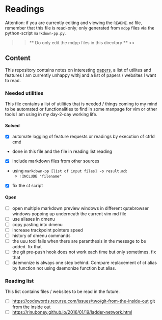 # Readings 
Attention: if you are currently editing and viewing the `README.md` file, 
remember that this file is read-only; only generated from `mdpp` files via
the python-script `markdown-pp.py`. 


 >> ** Do only edit the mdpp files in this directory ** <<

## Content
This repository contains notes on interesting [papers](readings/README.md),
a list of utilites and features I am currently unhappy withj and a list of 
papers / websites I want to read.



### Needed utilities
This file contains a list of utilities that is needed / things coming to my
mind to be automated or functionalities to find in some manpage for vim or
other tools I am using in my day-2-day working life.

#### Solved
 * [x] automate logging of feature requests or readings by execution of ctrld
      cmd 
  - done in this file and the file in reading list reading 
 * [x] include markdown files from other sources
  - using `markdown-pp [list of input files] -o result.md`: 
    - `!INCLUDE "filename"`
 * [x] fix the ct script


#### Open 
 * [ ] open multiple markdown preview windows in different qutebrowser windows
      popping up underneath the current vim md file
 * [ ] use aliases in dmenu
 * [ ] copy pasting into dmenu
 * [ ] increase trackpoint pointers speed
 * [ ] history of dmenu commands
 * [ ] the uuu tool fails when there are paranthesis in the message to be added. fix that
 * [ ] the git pre-push hook does not work each time but only sometimes. fix that
 * [ ] daemonize is always one step behind. Compare replacement of ct alias by function not using daemonize function but alias.

### Reading list
This list contains files / websites to be read in the future.
 * [ ] https://codewords.recurse.com/issues/two/git-from-the-inside-out git from the inside out
 * [ ] https://rinuboney.github.io/2016/01/19/ladder-network.html

